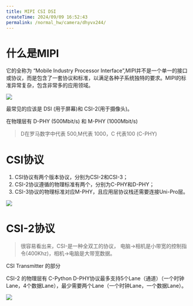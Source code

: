 ```yaml
---
title: MIPI CSI DSI
createTime: 2024/09/09 16:52:43
permalink: /normal_hw/camera/dhyvx244/
---
```


# 什么是MIPI
它的全称为 “Mobile Industry Processor Interface”,MIPI并不是一个单一的接口或协议，而是包含了一套协议和标准，以满足各种子系统独特的要求。MIPI的标准异常复杂，包含非常多的应用领域。

![](https://emnavi-doc-img.oss-cn-beijing.aliyuncs.com/hao_doc/Pasted%20image%2020240802152533.png)

最常见的应该是 DSI (用于屏幕)和 CSI-2(用于摄像头)。


在物理层有 D-PHY  (500Mbit/s) 和 M-PHY (1000Mbit/s)

> D在罗马数字中代表 500,M代表 1000，C 代表100 (C-PHY)


# CSI协议
1. CSI协议有两个版本协议，分别为CSI-2和CSI-3；
2. CSI-2协议遵循的物理标准有两个，分别为C-PHY和D-PHY；
3. CSI-3协议的物理标准对应M-PHY，且应用层协议栈还需要连接Uni-Pro层。


![](https://emnavi-doc-img.oss-cn-beijing.aliyuncs.com/hao_doc/Pasted%20image%2020240802153515.png)

# CSI-2协议

> 很容易看出来，CSI-是一种全双工的协议， 电脑->相机是小带宽的控制指令(400Khz)，相机->电脑是大带宽数据。

CSI Transmitter 的部分


CSI-2 的物理层有 C-Python
D-PHY协议最多支持5个Lane（通道）（一个时钟Lane，4个数据Lane），最少需要两个Lane（一个时钟Lane，一个数据Lane）。




![](https://emnavi-doc-img.oss-cn-beijing.aliyuncs.com/hao_doc/Pasted%20image%2020240802145959.png)